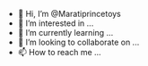 - 👋 Hi, I’m @Maratiprincetoys
- 👀 I’m interested in ...
- 🌱 I’m currently learning ...
- 💞️ I’m looking to collaborate on ...
- 📫 How to reach me ...

<!---
Maratiprincetoys/Maratiprincetoys is a ✨ special ✨ repository because its `README.md` (this file) appears on your GitHub profile.
You can click the Preview link to take a look at your changes.
--->
